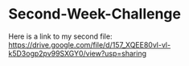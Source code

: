 # Second-Week-Challenge
Here is a link to my second file:
https://drive.google.com/file/d/157_XQEE80vl-vl-k5D3ogp2pv99SXGY0/view?usp=sharing
